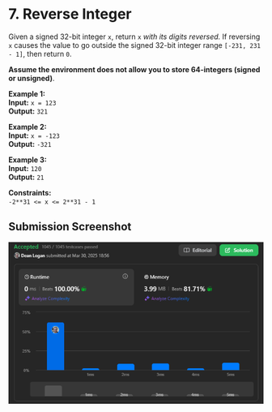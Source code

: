# 7. Reverse Integer

Given a signed 32-bit integer `x`, return `x` *with its digits reversed.* If reversing `x` causes the value to go outside the signed 32-bit integer range `[-231, 231 - 1]`, then return `0`.

**Assume the environment does not allow you to store 64-integers (signed or unsigned)**.

**Example 1:**  
    **Input:** `x = 123`  
    **Output:** `321`   

**Example 2:**  
    **Input:** `x = -123`  
    **Output:** `-321`  

**Example 3:**  
    **Input:** `120`  
    **Output:** `21`  

**Constraints:**  
    `-2**31 <= x <= 2**31 - 1`  

## Submission Screenshot

![Image](./reverse-integer.png)